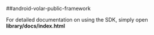 ##android-volar-public-framework

For detailed documentation on using the SDK, simply open **library/docs/index.html**